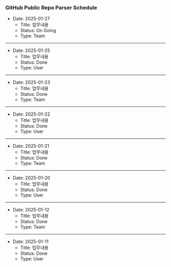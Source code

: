 ### GitHub Public Repo Parser Schedule

- Date: 2025-01-27
  - Title: 업무내용
  - Status: On Going
  - Type: Team

---
- Date: 2025-01-25
  - Title: 업무내용
  - Status: Done
  - Type: User

---
- Date: 2025-01-23
  - Title: 업무내용
  - Status: Done
  - Type: Team

---
- Date: 2025-01-22
  - Title: 업무내용
  - Status: Done
  - Type: User

---
- Date: 2025-01-21
  - Title: 업무내용
  - Status: Done
  - Type: Team

---
- Date: 2025-01-20
  - Title: 업무내용
  - Status: Done
  - Type: User

---
- Date: 2025-01-12
  - Title: 업무내용
  - Status: Done
  - Type: Team

---
- Date: 2025-01-11
  - Title: 업무내용
  - Status: Done
  - Type: User
